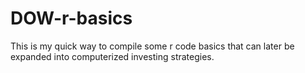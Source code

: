 # DOW-r-basics
This is my quick way to compile some r code basics that can later be expanded into computerized investing strategies.
